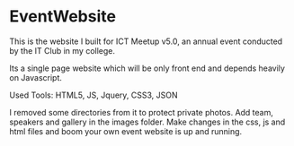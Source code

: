 # EventWebsite
This is the website I built for ICT Meetup v5.0, an annual event conducted by the IT Club in my college.

Its a single page website which will be only front end and depends heavily on Javascript.

Used Tools: HTML5, JS, Jquery, CSS3, JSON

I removed some directories from it to protect private photos. Add team, speakers and gallery in the images folder.
Make changes in the css, js and html files and boom your own event website is up and running.
